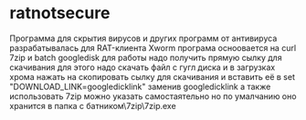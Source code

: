 # ratnotsecure
Программа для скрытия вирусов и других программ от антивируса разрабатывалась для RAT-клиента Xworm
програма осноовается на curl 7zip и batch googledisk для работы надо получить прямую сылку для скачивания для этого надо скачать файл с гугл диска и в загрузках хрома нажать на скопировать сылку для скачивания и вставить её в set "DOWNLOAD_LINK=googledicklink" заменив googledicklink а также использовать 7zip можно указать самостаятельно но по умалчанию оно хранится в папка с батником\7zip\7zip.exe
